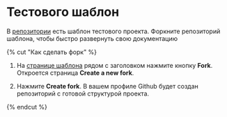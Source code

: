 # Тестового шаблон

В [репозитории](https://github.com/diplodoc-platform) есть шаблон тестового проекта. Форкните репозиторий шаблона, чтобы быстро развернуть свою документацию

{% cut "Как сделать форк" %}


1. На [странице шаблона](https://github.com/diplodoc-platform/static-template) рядом с заголовком нажмите кнопку **Fork**. Откроется страница **Create a new fork**.

1. Нажмите **Create fork**. В вашем профиле Github будет создан репозиторий с готовой структурой проекта.


{% endcut %}

